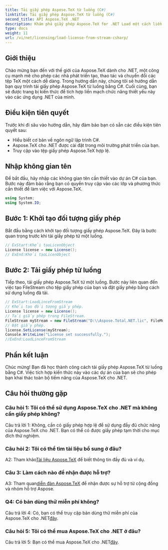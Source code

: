 ```yaml
---
title: Tải giấy phép Aspose.TeX từ luồng (C#)
linktitle: Tải giấy phép Aspose.TeX từ luồng (C#)
second_title: API Aspose.TeX .NET
description: Khám phá giấy phép Aspose.TeX for .NET Load một cách liền mạch, nâng cao khả năng xử lý tài liệu. Hãy xem hướng dẫn để được hướng dẫn từng bước.
type: docs
weight: 11
url: /vi/net/licensing/load-license-from-stream-csharp/
---
```

## Giới thiệu

Chào mừng bạn đến với thế giới của Aspose.TeX dành cho .NET, một công cụ mạnh mẽ cho phép các nhà phát triển tạo, thao tác và chuyển đổi các tệp TeX một cách dễ dàng. Trong hướng dẫn này, chúng tôi sẽ hướng dẫn bạn quy trình tải giấy phép Aspose.TeX từ luồng bằng C#. Cuối cùng, bạn sẽ được trang bị kiến thức để tích hợp liền mạch chức năng thiết yếu này vào các ứng dụng .NET của mình.

## Điều kiện tiên quyết

Trước khi đi sâu vào hướng dẫn, hãy đảm bảo bạn có sẵn các điều kiện tiên quyết sau:

- Hiểu biết cơ bản về ngôn ngữ lập trình C#.
- Aspose.TeX cho .NET được cài đặt trong môi trường phát triển của bạn.
- Truy cập vào tệp giấy phép Aspose.TeX hợp lệ.

## Nhập không gian tên

Để bắt đầu, hãy nhập các không gian tên cần thiết vào dự án C# của bạn. Bước này đảm bảo rằng bạn có quyền truy cập vào các lớp và phương thức cần thiết để làm việc với Aspose.TeX.

```csharp
using System;
using System.IO;
```

## Bước 1: Khởi tạo đối tượng giấy phép

Bắt đầu bằng cách khởi tạo đối tượng giấy phép Aspose.TeX. Đây là bước quan trọng trước khi tải giấy phép từ một luồng.

```csharp
// ExStart:Khởi tạoLicenObject
License license = new License();
// ExEnd:Khởi tạoLicenObject
```

## Bước 2: Tải giấy phép từ luồng

Tiếp theo, tải giấy phép Aspose.TeX từ một luồng. Bước này liên quan đến việc tạo FileStream cho tệp giấy phép của bạn và đặt giấy phép bằng cách sử dụng luồng đã tải.

```csharp
// ExStart:LoadLinceFromStream
// Khởi tạo đối tượng giấy phép.
License license = new License();
// Tải giấy phép trong FileStream.
FileStream myStream = new FileStream("D:\\Aspose.Total.NET.lic", FileMode.Open);
// Đặt giấy phép.
license.SetLicense(myStream);
Console.WriteLine("License set successfully.");
//ExEnd:LoadLinceFromStream
```

## Phần kết luận

Chúc mừng! Bạn đã học thành công cách tải giấy phép Aspose.TeX từ luồng bằng C#. Việc tích hợp kiến thức này vào các dự án của bạn sẽ cho phép bạn khai thác toàn bộ tiềm năng của Aspose.TeX cho .NET.

## Câu hỏi thường gặp

### Câu hỏi 1: Tôi có thể sử dụng Aspose.TeX cho .NET mà không cần giấy phép không?

Câu trả lời 1: Không, cần có giấy phép hợp lệ để sử dụng đầy đủ chức năng của Aspose.TeX cho .NET. Bạn có thể có được giấy phép tạm thời cho mục đích thử nghiệm.

### Câu hỏi 2: Tôi có thể tìm tài liệu bổ sung ở đâu?

 A2: Tham khảo[Tài liệu Aspose.TeX](https://reference.aspose.com/tex/net/) để biết thông tin đầy đủ và ví dụ.

### Câu 3: Làm cách nào để nhận được hỗ trợ?

 A3: Tham quan[diễn đàn Aspose.TeX](https://forum.aspose.com/c/tex/47) để nhận được sự hỗ trợ từ cộng đồng và nhóm hỗ trợ Aspose.

### Q4: Có bản dùng thử miễn phí không?

Câu trả lời 4: Có, bạn có thể truy cập bản dùng thử miễn phí của Aspose.TeX cho .NET[đây](https://releases.aspose.com/).

### Câu hỏi 5: Tôi có thể mua Aspose.TeX cho .NET ở đâu?

 Câu trả lời 5: Bạn có thể mua Aspose.TeX cho .NET[đây](https://purchase.aspose.com/buy).